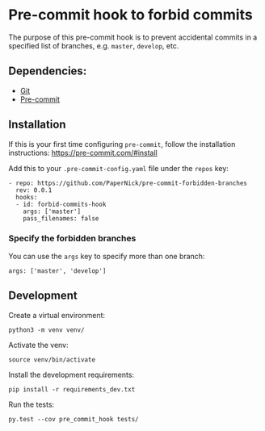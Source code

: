 # Pre-commit hook to forbid commits

The purpose of this pre-commit hook is to prevent accidental commits in a specified list of branches, e.g. `master`, `develop`, etc.


## Dependencies:

* [Git](https://git-scm.com/)
* [Pre-commit](https://github.com/pre-commit/)


## Installation

If this is your first time configuring `pre-commit`, follow the installation instructions:
https://pre-commit.com/#install

Add this to your `.pre-commit-config.yaml` file under the `repos` key:

```
- repo: https://github.com/PaperNick/pre-commit-forbidden-branches
  rev: 0.0.1
  hooks:
  - id: forbid-commits-hook
    args: ['master']
    pass_filenames: false
```


### Specify the forbidden branches

You can use the `args` key to specify more than one branch:

```
args: ['master', 'develop']
```


## Development

Create a virtual environment:

```
python3 -m venv venv/
```

Activate the venv:

```
source venv/bin/activate
```

Install the development requirements:

```
pip install -r requirements_dev.txt
```

Run the tests:

```
py.test --cov pre_commit_hook tests/
```
